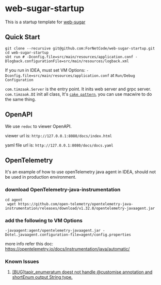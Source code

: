 # web-sugar-startup
This is a startup template for [web-sugar](https://github.com/ForNetCode/web-sugar)
## Quick Start
```shell
git clone --recursive git@github.com:ForNetCode/web-sugar-startup.git
cd web-sugar-startup
sbt run # -Dconfig.file=src/main/resources/application.conf -Dlogback.configurationFile=src/main/resources/logback.xml
```
If you run in IDEA, must set VM Options: `-Dconfig.file=src/main/resources/application.conf` at `Run/Debug Configuration`


`com.timzaak.Server` is the entry point. It inits web server and grpc server.
`com.timzaak.DI` init all class, It's [`cake pattern`](https://www.baeldung.com/scala/cake-pattern), you can use macwire
to do the same thing.

## OpenAPI
We use `redoc` to viewer OpenAPI. 

viewer url is: `http://127.0.0.1:8080/docs/index.html`

yaml file url is: `http://127.0.0.1:8080/docs/docs.yaml` 


## OpenTelemetry
It's an example of how to use openTelemetry java agent in IDEA, should not be used in production environment.
### download OpenTelemetry-java-instrumentation
```shell
cd agent
 wget https://github.com/open-telemetry/opentelemetry-java-instrumentation/releases/download/v1.32.0/opentelemetry-javaagent.jar
```
### add the following to VM Options
```shell
-javaagent:agent/opentelemetry-javaagent.jar -Dotel.javaagent.configuration-file=agent/config.properties
```
more info refer this doc: https://opentelemetry.io/docs/instrumentation/java/automatic/


### Known Issues
1. [[BUG]tapir_enumeratum doest not handle @customise annotation and shortEnum output String type.](https://github.com/softwaremill/tapir/issues/4292) 

